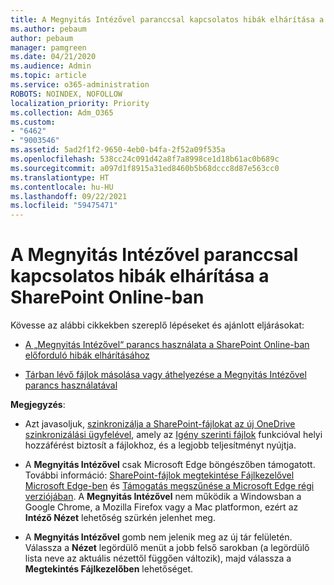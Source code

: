 ```yaml
---
title: A Megnyitás Intézővel paranccsal kapcsolatos hibák elhárítása a SharePoint Online-ban
ms.author: pebaum
author: pebaum
manager: pamgreen
ms.date: 04/21/2020
ms.audience: Admin
ms.topic: article
ms.service: o365-administration
ROBOTS: NOINDEX, NOFOLLOW
localization_priority: Priority
ms.collection: Adm_O365
ms.custom:
- "6462"
- "9003546"
ms.assetid: 5ad2f1f2-9650-4eb0-b4fa-2f52a09f535a
ms.openlocfilehash: 538cc24c091d42a8f7a8998ce1d18b61ac0b689c
ms.sourcegitcommit: a097d1f8915a31ed8460b5b68dccc8d87e563cc0
ms.translationtype: HT
ms.contentlocale: hu-HU
ms.lasthandoff: 09/22/2021
ms.locfileid: "59475471"
---
```

# <a name="troubleshoot-open-with-explorer-issues-in-sharepoint-online"></a>A Megnyitás Intézővel paranccsal kapcsolatos hibák elhárítása a SharePoint Online-ban

Kövesse az alábbi cikkekben szereplő lépéseket és ajánlott eljárásokat:

- [A „Megnyitás Intézővel“ parancs használata a SharePoint Online-ban előforduló hibák elhárításához](https://docs.microsoft.com/sharepoint/troubleshoot/lists-and-libraries/troubleshoot-issues-using-open-with-explorer)

- [Tárban lévő fájlok másolása vagy áthelyezése a Megnyitás Intézővel parancs használatával](https://support.microsoft.com/office/copy-or-move-library-files-by-using-open-with-explorer-aaee7bfb-e2a1-42ee-8fc0-bcc0754f04d2?ui=en-us&rs=en-us&ad=us)

**Megjegyzés**:
- Azt javasoljuk, [szinkronizálja a SharePoint-fájlokat az új OneDrive szinkronizálási ügyfelével](https://support.microsoft.com/office/sync-sharepoint-and-teams-files-with-your-computer-6de9ede8-5b6e-4503-80b2-6190f3354a88?ui=en-us&rs=en-us&ad=us), amely az [Igény szerinti fájlok](https://support.microsoft.com/office/save-disk-space-with-onedrive-files-on-demand-for-windows-10-0e6860d3-d9f3-4971-b321-7092438fb38e?ui=en-us&rs=en-us&ad=us) funkcióval helyi hozzáférést biztosít a fájlokhoz, és a legjobb teljesítményt nyújtja.

- A **Megnyitás Intézővel** csak Microsoft Edge böngészőben támogatott. További információ: [SharePoint-fájlok megtekintése Fájlkezelővel Microsoft Edge-ben](https://docs.microsoft.com/SharePoint/sharepoint-view-in-edge) és [Támogatás megszűnése a Microsoft Edge régi verziójában](https://docs.microsoft.com/lifecycle/announcements/m365-ie11-microsoft-edge-legacy). A **Megnyitás Intézővel** nem működik a Windowsban a Google Chrome, a Mozilla Firefox vagy a Mac platformon, ezért az **Intéző Nézet** lehetőség szürkén jelenhet meg.

- A **Megnyitás Intézővel** gomb nem jelenik meg az új tár felületén. Válassza a **Nézet** legördülő menüt a jobb felső sarokban (a legördülő lista neve az aktuális nézettől függően változik), majd válassza a **Megtekintés Fájlkezelőben** lehetőséget.

